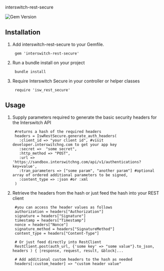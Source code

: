 
interswitch-rest-secure

<img src="https://badge.fury.io/rb/interswitch-rest-secure.png" alt="Gem Version" />


## Installation

1. Add interswitch-rest-secure to your Gemfile. 

        gem 'interswitch-rest-secure'

1. Run a bundle install on your project 

        bundle install

1. Require Interswitch Secure in your controller or helper classes

        require 'isw_rest_secure'

## Usage

1. Supply parameters required to generate the basic security headers for the Interswitch API

		#returns a hash of the required headers
	    headers = IswRestSecure.generate_auth_headers(
	      :client_id => "your client id", #visit developer.interswitchng.com to get your app key
	      :secret =>  "some secret",
	      :http_method => "POST", 
	      :url => 'https://sandbox.interswitchng.com/api/v1/authentications?key=value',
	      :tran_parameters => ["some param", "another param"] #optional array of ordered additional parameters to be signed,
	      :content_type => :json #or :xml
	    )

1. Retrieve the headers from the hash or just feed the hash into your REST client 
        
       
		#you can access the header values as follows
		authorization = headers["Authorization"]
		signature = headers["Signature"]
		timestamp = headers["Timestamp"]
		nonce = headers["Nonce"]
		signature_method = headers["SignatureMethod"]
		content_type = headers["Content-Type"]

		# Or just feed directly into RestClient 
		RestClient.post(auth_url, {'some key' => "some value"}.to_json, headers ) { |response, request, result, &block|...

		# Add additional custom headers to the hash as needed
		headers[:custom_header] => "custom header value"




